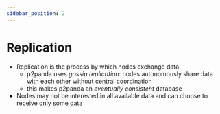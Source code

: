```yaml
---
sidebar_position: 2
---
```


# Replication

- Replication is the process by which nodes exchange data
    - p2panda uses _gossip replication_: nodes autonomously share data with each other without central coordination
    - this makes p2panda an _eventually consistent_ database
- Nodes may not be interested in all available data and can choose to receive only some data